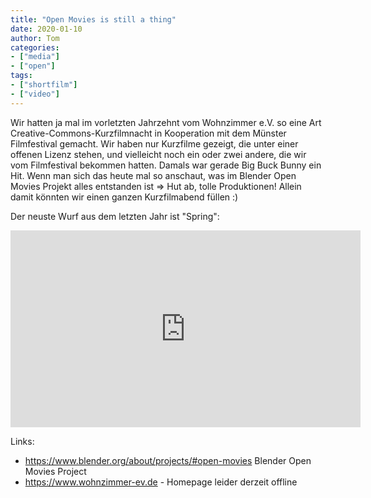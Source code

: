 ```yaml
---
title: "Open Movies is still a thing"
date: 2020-01-10
author: Tom
categories:
- ["media"]
- ["open"]
tags:
- ["shortfilm"]
- ["video"]
---
```


Wir hatten ja mal im vorletzten Jahrzehnt vom Wohnzimmer e.V. so eine Art Creative-Commons-Kurzfilmnacht in Kooperation mit dem Münster Filmfestival gemacht. Wir haben nur Kurzfilme gezeigt, die unter einer offenen Lizenz stehen, und vielleicht noch ein oder zwei andere, die wir vom Filmfestival bekommen hatten. Damals war gerade Big Buck Bunny ein Hit. Wenn man sich das heute mal so anschaut, was im Blender Open Movies Projekt alles entstanden ist => Hut ab, tolle Produktionen! Allein damit könnten wir einen ganzen Kurzfilmabend füllen :) 

Der neuste Wurf aus dem letzten Jahr ist "Spring": 

<iframe width="560" height="315" src="https://www.youtube.com/embed/WhWc3b3KhnY" frameborder="0" allow="accelerometer; autoplay; encrypted-media; gyroscope; picture-in-picture" allowfullscreen></iframe>

Links: 
 * https://www.blender.org/about/projects/#open-movies Blender Open Movies Project
 * https://www.wohnzimmer-ev.de - Homepage leider derzeit offline
 